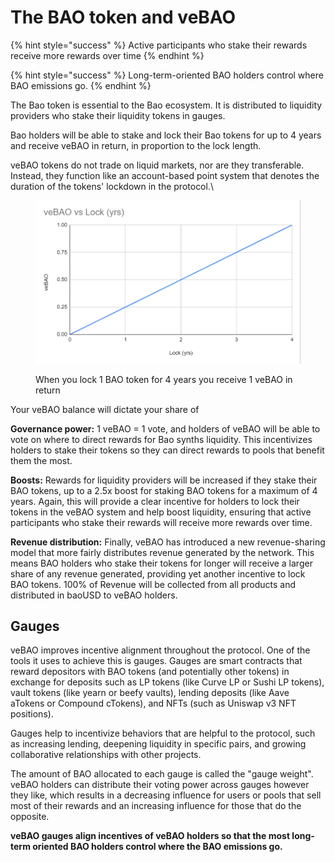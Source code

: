 # The BAO token and veBAO



{% hint style="success" %}
Active participants who stake their rewards receive more rewards over time
{% endhint %}

{% hint style="success" %}
Long-term-oriented BAO holders control where BAO emissions go.
{% endhint %}

The Bao token is essential to the Bao ecosystem. It is distributed to liquidity providers who stake their liquidity tokens in gauges.

Bao holders will be able to stake and lock their Bao tokens for up to 4 years and receive veBAO in return, in proportion to the lock length.&#x20;

veBAO tokens do not trade on liquid markets, nor are they transferable. Instead, they function like an account-based point system that denotes the duration of the tokens' lockdown in the protocol.\


<figure><img src="../.gitbook/assets/image (4).png" alt=""><figcaption><p>When you lock 1 BAO token for 4 years you receive 1 veBAO in return</p></figcaption></figure>

Your veBAO balance will dictate your share of

**Governance power:** 1 veBAO = 1 vote, and holders of veBAO will be able to vote on where to direct rewards for Bao synths liquidity. This incentivizes holders to stake their tokens so they can direct rewards to pools that benefit them the most.

**Boosts:** Rewards for liquidity providers will be increased if they stake their BAO tokens, up to a 2.5x boost for staking BAO tokens for a maximum of 4 years. Again, this will provide a clear incentive for holders to lock their tokens in the veBAO system and help boost liquidity, ensuring that active participants who stake their rewards will receive more rewards over time.

**Revenue distribution:** Finally, veBAO has introduced a new revenue-sharing model that more fairly distributes revenue generated by the network. This means BAO holders who stake their tokens for longer will receive a larger share of any revenue generated, providing yet another incentive to lock BAO tokens. 100% of Revenue will be collected from all products and distributed in baoUSD to veBAO holders.

## Gauges <a href="#9eb8" id="9eb8"></a>

veBAO improves incentive alignment throughout the protocol. One of the tools it uses to achieve this is gauges. Gauges are smart contracts that reward depositors with BAO tokens (and potentially other tokens) in exchange for deposits such as LP tokens (like Curve LP or Sushi LP tokens), vault tokens (like yearn or beefy vaults), lending deposits (like Aave aTokens or Compound cTokens), and NFTs (such as Uniswap v3 NFT positions).

Gauges help to incentivize behaviors that are helpful to the protocol, such as increasing lending, deepening liquidity in specific pairs, and growing collaborative relationships with other projects.

The amount of BAO allocated to each gauge is called the "gauge weight". veBAO holders can distribute their voting power across gauges however they like, which results in a decreasing influence for users or pools that sell most of their rewards and an increasing influence for those that do the opposite.&#x20;

**veBAO gauges align incentives of veBAO holders so that the most long-term oriented BAO holders control where the BAO emissions go.**
